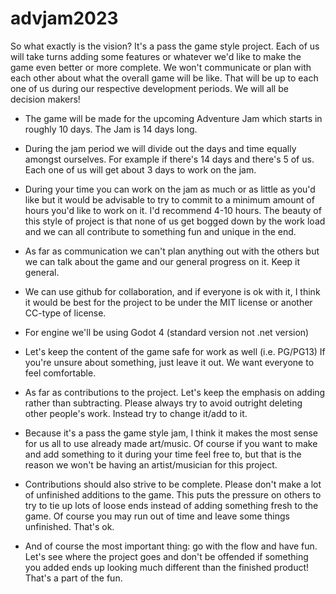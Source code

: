 # advjam2023
So what exactly is the vision? It's a pass the game style project. Each of us will take turns adding some features or whatever we'd like to make the game even better or more complete. We won't communicate or plan with each other about what the overall game will be like. That will be up to each one of us during our respective development periods. We will all be decision makers! 

- The game will be made for the upcoming Adventure Jam which starts in roughly 10 days. The Jam is 14 days long. 

- During the jam period we will divide out the days and time equally amongst ourselves. For example if there's 14 days and there's 5 of us. Each one of us will get about 3 days to work on the jam. 

- During your time you can work on the jam as much or as little as you'd like but it would be advisable to try to commit to a minimum amount of hours you'd like to work on it. I'd recommend 4-10 hours. The beauty of this style of project is that none of us get bogged down by the work load and we can all contribute to something fun and unique in the end.

- As far as communication we can't plan anything out with the others but we can talk about the game and our general progress on it. Keep it general.

- We can use github for collaboration, and if everyone is ok with it, I think it would be best for the project to be under the MIT license or another CC-type of license.

- For engine we'll be using Godot 4 (standard version not .net version)

- Let's keep the content of the game safe for work as well (i.e. PG/PG13) If you're unsure about something, just leave it out. We want everyone to feel comfortable.

- As far as contributions to the project. Let's keep the emphasis on adding rather than subtracting. Please always try to avoid outright deleting other people's work. Instead try to change it/add to it. 

- Because it's a pass the game style jam, I think it makes the most sense for us all to use already made art/music. Of course if you want to make and add something to it during your time feel free to, but that is the reason we won't be having an artist/musician for this project.

- Contributions should also strive to be complete. Please don't make a lot of unfinished additions to the game. This puts the pressure on others to try to tie up lots of loose ends instead of adding something fresh to the game. Of course you may run out of time and leave some things unfinished. That's ok. 

- And of course the most important thing: go with the flow and have fun. Let's see where the project goes and don't be offended if something you added ends up looking much different than the finished product! That's a part of the fun.
